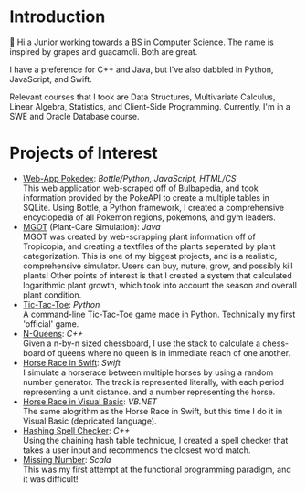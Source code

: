 # Introduction
👋 Hi a Junior working towards a BS in Computer Science. The name is inspired by grapes and guacamoli. Both are great.

I have a preference for C++ and Java, but I've also dabbled in Python, JavaScript, and Swift. 

Relevant courses that I took are Data Structures, Multivariate Calculus, Linear Algebra, Statistics, and Client-Side Programming. Currently, I'm in a SWE and Oracle Database course.

# Projects of Interest
- [Web-App Pokedex](https://github.com/grapemoli/PokeDex): *Bottle/Python, JavaScript, HTML/CS*
<br>This web application web-scraped off of Bulbapedia, and took information provided by the PokeAPI to create a multiple tables in SQLite. Using Bottle, a Python framework, I created a comprehensive encyclopedia of all Pokemon regions, pokemons, and gym leaders.
- [MGOT](https://github.com/grapemoli/MGOT) (Plant-Care Simulation): *Java*
<br>MGOT was created by web-scrapping plant information off of Tropicopia, and creating a textfiles of the plants seperated by plant categorization. This is one of my biggest projects, and is a realistic, comprehensive  simulator. Users can buy, nuture, grow, and possibly kill plants! Other points of interest is that I created a system that calculated logarithmic plant growth, which took into account the season and overall plant condition. 
- [Tic-Tac-Toe](https://github.com/grapemoli/Tic-Tac-Toe): *Python*
<br>A command-line Tic-Tac-Toe game made in Python. Technically my first 'official' game.
- [N-Queens](https://github.com/grapemoli/NQueens): *C++*
<br>Given a n-by-n sized chessboard, I use the stack to calculate a chess-board of queens where no queen is in immediate reach of one another. 
- [Horse Race in Swift](https://github.com/grapemoli/horseRaceSwift): *Swift*
<br>I simulate a horserace between multiple horses by using a random number generator. The track is represented literally, with each period representing a unit distance. and a number representing the horse. 
- [Horse Race in Visual Basic](https://github.com/grapemoli/horseRaceVB): *VB.NET*
<br>The same alogrithm as the Horse Race in Swift, but this time I do it in Visual Basic (depricated language). 
- [Hashing Spell Checker](https://github.com/grapemoli/spellChecker): *C++*
<br>Using the chaining hash table technique, I created a spell checker that takes a user input and recommends the closest word match. 
- [Missing Number](https://github.com/grapemoli/missingNumber): *Scala*
<br>This was my first attempt at the functional programming paradigm, and it was difficult!
